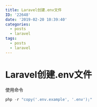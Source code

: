 ```yaml
---
title: Laravel创建.env文件
ID: '22648'
date: '2019-02-20 10:39:40'
categories:
  - posts
  - laravel
tags:
  - posts
  - laravel
---
```


# Laravel创建.env文件

使用命令

``` js 
php -r "copy('.env.example', '.env');"
```

